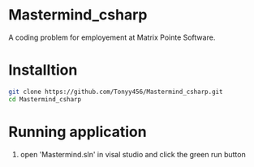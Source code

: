 # Mastermind_csharp
A coding problem for employement at Matrix Pointe Software.

# Installtion
```sh
git clone https://github.com/Tonyy456/Mastermind_csharp.git
cd Mastermind_csharp
```

# Running application
1. open 'Mastermind.sln' in visal studio and click the green run button
